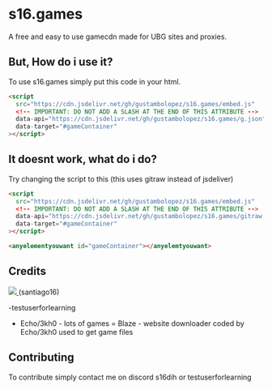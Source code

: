 # s16.games

A free and easy to use gamecdn made for UBG sites and proxies.

## But, How do i use it?


To use s16.games simply put this code in your html. 
```html
<script
  src="https://cdn.jsdelivr.net/gh/gustambolopez/s16.games/embed.js"
  <!-- IMPORTANT: DO NOT ADD A SLASH AT THE END OF THIS ATTRIBUTE -->
  data-api="https://cdn.jsdelivr.net/gh/gustambolopez/s16.games/g.json"
  data-target="#gameContainer"
></script>
```


## It doesnt work, what do i do?
 Try changing the script to this (this uses gitraw instead of jsdeliver)

```html
<script
  src="https://cdn.jsdelivr.net/gh/gustambolopez/s16.games/embed.js"
  <!-- IMPORTANT: DO NOT ADD A SLASH AT THE END OF THIS ATTRIBUTE -->
  data-api="https://cdn.jsdelivr.net/gh/gustambolopez/s16.games/gitraw.json"
  data-target="#gameContainer"
></script>

<anyelementyouwant id="gameContainer"></anyelemtyouwant>
```
## Credits
<a href="https://github.com/gustambolopez/s16.games/graphs/contributors">
  <img src="https://contrib.rocks/image?repo=gustambolopez/s16.games" />
</a>         (santiago16)

 -testuserforlearning 
- Echo/3kh0 - lots of games 
= Blaze - website downloader coded by Echo/3kh0 used to get game files

## Contributing
 To contribute simply contact me on discord s16dih or testuserforlearning



